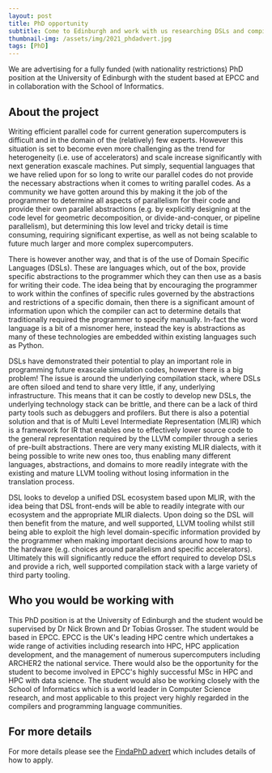 ```yaml
---
layout: post
title: PhD opportunity
subtitle: Come to Edinburgh and work with us researching DSLs and compilers
thumbnail-img: /assets/img/2021_phdadvert.jpg
tags: [PhD]
---
```


We are advertising for a fully funded (with nationality restrictions) PhD position at the University of Edinburgh with the student based at EPCC and in collaboration with the School of Informatics.

## About the project

Writing efficient parallel code for current generation supercomputers is difficult and in the domain of the (relatively) few experts. However this situation is set to become even more challenging as the trend for heterogeneity (i.e. use of accelerators) and scale increase significantly with next generation exascale machines. Put simply, sequential languages that we have relied upon for so long to write our parallel codes do not provide the necessary abstractions when it comes to writing parallel codes. As a community we have gotten around this by making it the job of the programmer to determine all aspects of parallelism for their code and provide their own parallel abstractions (e.g. by explicitly designing at the code level for geometric decomposition, or divide-and-conquer, or pipeline parallelism), but determining this low level and tricky detail is time consuming, requiring significant expertise, as well as not being scalable to future much larger and more complex supercomputers.

There is however another way, and that is of the use of Domain Specific Languages (DSLs). These are languages which, out of the box, provide specific abstractions to the programmer which they can then use as a basis for writing their code. The idea being that by encouraging the programmer to work within the confines of specific rules governed by the abstractions and restrictions of a specific domain, then there is a significant amount of information upon which the compiler can act to determine details that traditionally required the programmer to specify manually. In-fact the word language is a bit of a misnomer here, instead the key is abstractions as many of these technologies are embedded within existing languages such as Python.

DSLs have demonstrated their potential to play an important role in programming future exascale simulation codes, however there is a big problem! The issue is around the underlying compilation stack, where DSLs are often siloed and tend to share very little, if any, underlying infrastructure. This means that it can be costly to develop new DSLs, the underlying technology stack can be brittle, and there can be a lack of third party tools such as debuggers and profilers. But there is also a potential solution and that is of Multi Level Intermediate Representation (MLIR) which is a framework for IR that enables one to effectively lower source code to the general representation required by the LLVM compiler through a series of pre-built abstractions. There are very many existing MLIR dialects, with it being possible to write new ones too, thus enabling many different languages, abstractions, and domains to more readily integrate with the existing and mature LLVM tooling without losing information in the translation process.

DSL looks to develop a unified DSL ecosystem based upon MLIR, with the idea being that DSL front-ends will be able to readily integrate with our ecosystem and the appropriate MLIR dialects. Upon doing so the DSL will then benefit from the mature, and well supported, LLVM tooling whilst still being able to exploit the high level domain-specific information provided by the programmer when making important decisions around how to map to the hardware (e.g. choices around parallelism and specific accelerators). Ultimately this will significantly reduce the effort required to develop DSLs and provide a rich, well supported compilation stack with a large variety of third party tooling.

## Who you would be working with

This PhD position is at the University of Edinburgh and the student would be supervised by Dr Nick Brown and Dr Tobias Grosser. The student would be based in EPCC. EPCC is the UK's leading HPC centre which undertakes a wide range of activities including research into HPC, HPC application development, and the management of numerous supercomputers including ARCHER2 the national service. There would also be the opportunity for the student to become involved in EPCC's highly successful MSc in HPC and HPC with data science. The student would also be working closely with the School of Informatics which is a world leader in Computer Science research, and most applicable to this project very highly regarded in the compilers and programming language communities.

## For more details
For more details please see the [FindaPhD advert](https://www.findaphd.com/phds/project/obtaining-performance-portability-via-domain-specific-languages-dsls-and-mlir/?p137746) which includes details of how to apply.
